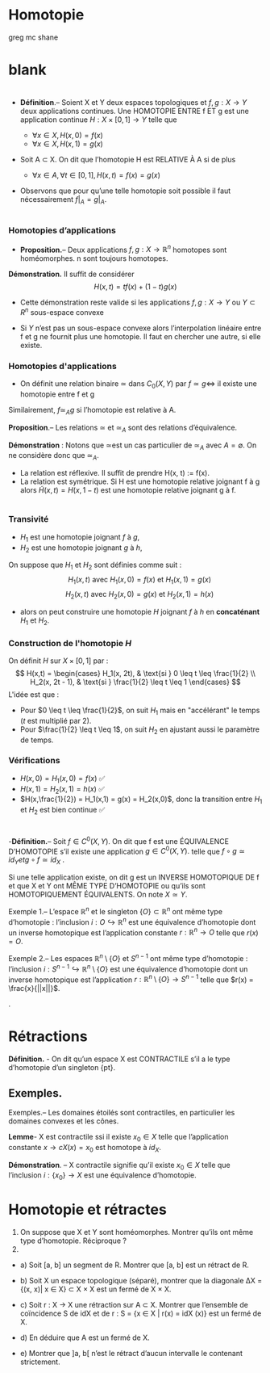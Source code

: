 <!--
theme: gaia
class: gaia lead
headingDivider: 1
paginate: true
header: UGA 2025
footer: 
backgroundImage: linear-gradient(-20deg, rgba(0, 0, 0, 0.6), transparent)
_paginate: false
_header: ''
_footer: ''

style: |
  @keyframes marp-outgoing-transition-vertical-scroll {
    from { transform: translateY(0%); }
    to { transform: translateY(-100%); }
  }
  @keyframes marp-incoming-transition-vertical-scroll {
    from { transform: translateY(100%); }
    to { transform: translateY(0%); }
  }

  @keyframes marp-outgoing-transition-vflip {
    0% { animation-timing-function: ease-in; }
    50% {
      transform: perspective(100vw) translateZ(-100vw) rotateX(-90deg);
      opacity: 0.5;
      animation-timing-function: step-end;
    }
    100% { opacity: 0; }
  }
  @keyframes marp-incoming-transition-vflip {
    0% {
      animation-timing-function: step-start;
      opacity: 0;
    }
    50% {
      transform: perspective(100vw) translateZ(-100vw) rotateX(90deg);
      opacity: 0.5;
      animation-timing-function: ease-out;
    }
  }

  header, footer { text-align: center; color: currentcolor; }
  section.small-code pre { font-size: 68%; }

-->



# Homotopie
<!-- _transition: glow -->
greg mc shane

# blank


#

- **Définition**.– Soient X et Y deux espaces topologiques et
$f, g : X \to Y$ deux applications continues. 
Une HOMOTOPIE ENTRE f ET g est une application continue
$H : X × [0, 1] \to  Y$ telle que
    - $\forall x \in X, H(x, 0) = f(x)$
    - $\forall x \in X, H(x, 1) = g(x)$

- Soit A ⊂ X. On dit que l’homotopie H est RELATIVE À A si
de plus
    - $\forall x \in A, \forall t \in [0, 1], H(x, t) = f(x) = g(x)$
- Observons que pour qu’une telle homotopie soit possible il
faut nécessairement $f|_A = g|_A$.

#



### Homotopies d’applications

- **Proposition.**– Deux applications $f, g : X \to \mathbb{R}^n$
homotopes sont homéomorphes.
n sont toujours homotopes.

**Démonstration.** Il suffit de considérer
$$H(x, t) = t f(x) + (1 − t)g(x)$$
- Cette démonstration reste valide si les applications
$f, g : X \to Y$ ou $Y \subset R^n$ sous-espace convexe

- Si $Y$ n’est pas un sous-espace convexe
alors l’interpolation linéaire entre f et g ne fournit plus une homotopie. Il faut en chercher une autre, si elle existe.

### Homotopies d'applications

- On définit une relation binaire $\simeq$  dans 
$C_0(X, Y)$ par
$f \simeq g \Leftrightarrow$ il existe une homotopie entre f et g

Similairement, $f \simeq_A g$ si l’homotopie est relative à A.

**Proposition**.– Les relations $\simeq$ et $\simeq_A$ sont des relations d’équivalence.

**Démonstration** : Notons que $\simeq$est un cas particulier de
$\simeq_A$ avec $A = \emptyset$. On ne considère donc que $\simeq_A$.
- La relation est réflexive. Il suffit de prendre H(x, t) := f(x).
- La relation est symétrique. Si H est une homotopie
relative joignant f à g alors 
$\tilde{H}(x, t) = H(x, 1 − t)$ est une
homotopie relative joignant g à f.

#

### Transivité

-  $H_1$ est une homotopie joignant $f$ à $g$, 
-  $H_2$ est une homotopie joignant $g$ à $h$, 

On suppose que $H_1$ et $H_2$ sont définies comme suit :
$$
\quad H_1(x,t) \text{ avec } H_1(x,0) = f(x) \text{ et } H_1(x,1) = g(x)
$$
$$
\quad H_2(x,t) \text{ avec } H_2(x,0) = g(x) \text{ et } H_2(x,1) = h(x)
$$

- alors on peut construire une homotopie $H$ joignant $f$ à $h$ en **concaténant** $H_1$ et $H_2$.

### **Construction de l'homotopie $H$**
On définit $H$ sur $X \times [0,1]$ par :
$$
H(x,t) =
\begin{cases}
H_1(x, 2t), & \text{si } 0 \leq t \leq \frac{1}{2} \\
H_2(x, 2t - 1), & \text{si } \frac{1}{2} \leq t \leq 1
\end{cases}
$$
L'idée est que :
- Pour $0 \leq t \leq \frac{1}{2}$, on suit $H_1$ mais en "accélérant" le temps ($t$ est multiplié par 2).
- Pour $\frac{1}{2} \leq t \leq 1$, on suit $H_2$ en ajustant aussi le paramètre de temps.

### **Vérifications**
- $H(x,0) = H_1(x,0) = f(x)$ ✅
- $H(x,1) = H_2(x,1) = h(x)$ ✅
- $H(x,\frac{1}{2}) = H_1(x,1) = g(x) = H_2(x,0)$, donc la transition entre $H_1$ et $H_2$ est bien continue ✅

#

-**Définition.**– Soit 
$f \in C^0 (X, Y).$ On dit que f est une
ÉQUIVALENCE D’HOMOTOPIE s’il existe une application
$g \in C^0 (X, Y).$ telle que
$f \circ g \simeq id_Y et g \circ f \simeq id_X$ .

Si une telle application existe, on dit g est un INVERSE
HOMOTOPIQUE DE f et que X et Y ont MÊME TYPE
D’HOMOTOPIE ou qu’ils sont HOMOTOPIQUEMENT
ÉQUIVALENTS. On note $X \simeq Y$.

Exemple 1.– L’espace $\mathbb{R}^n$ 
 et le singleton $\{O\} \subset \mathbb{R}^n$ ont
même type d’homotopie : l’inclusion 
$i : {O} \hookrightarrow \mathbb{R}^n$ est une équivalence
d’homotopie dont un inverse homotopique est
l’application constante 
$r : \mathbb{R}^n \to {O}$ telle que $r(x) = O$.


Exemple 2.– Les espaces $\mathbb{R}^n \setminus \{O\}$ et $S^{n−1}$
ont
même type d’homotopie : l’inclusion 
$i : S^{n−1} \hookrightarrow \mathbb{R}^n \setminus \{O\}$ est une
équivalence d’homotopie dont un inverse homotopique
est l’application 
$r : \mathbb{R}^n \setminus \{O\} \to S^{n−1}$ telle 
que $r(x) = \frac{x}{||x||}$.


.
# Rétractions
**Définition.** -  On dit qu’un espace X est CONTRACTILE s’il a
le type d’homotopie d’un singleton {pt}.


## Exemples.

Exemples.– Les domaines étoilés sont contractiles, en
particulier les domaines convexes et les cônes.


**Lemme**-  X est contractile ssi il existe 
$x_0 \in X$ telle que
l’application constante 
$x \to  cX (x) = x_0$ est homotope à $id_X$.

**Démonstration**. – 
X contractile signifie qu’il existe 
$x_0 \in X$ telle que
l’inclusion $i : \{x_0\} \to X$ est une équivalence
d’homotopie.



# Homotopie et rétractes


1) On suppose que X et Y sont homéomorphes. Montrer
qu’ils ont même type d’homotopie. Réciproque ?
2) 
- a) Soit [a, b] un segment de R. Montrer que [a, b] est un
rétract de R.

- b) Soit X un espace topologique (séparé), montrer que la
diagonale
∆X = {(x, x)| x ∈ X} ⊂ X × X
est un fermé de X × X.
- c) Soit r : X → X une rétraction sur A ⊂ X. Montrer que
l’ensemble de coïncidence S de idX et de r :
S = {x ∈ X | r(x) = idX (x)}
est un fermé de X.
- d) En déduire que A est un fermé de X.
- e) Montrer que ]a, b[ n’est le rétract d’aucun intervalle le
contenant strictement.
